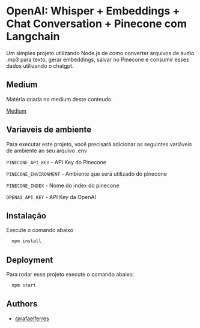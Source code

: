 # OpenAI: Whisper + Embeddings + Chat Conversation + Pinecone com Langchain

Um simples projeto utilizando Node.js de como converter arquivos de audio .mp3 para texto, gerar embeddings, salvar no Pinecone e consumir esses dados utilizando o chatgpt.

## Medium

Matéria criada no medium deste conteudo.

[Medium](https://medium.com/@rafael.ferres/node-js-openai-whisper-embeddings-chat-conversation-pinecone-com-langchain-067e70933606)

## Variaveis de ambiente

Para executar este projeto, você precisará adicionar as seguintes variáveis de ambiente ao seu arquivo .env

`PINECONE_API_KEY` - API Key do Pinecone

`PINECONE_ENVIRONMENT` - Ambiente que será utilizado do pinecone

`PINECONE_INDEX` - Nome do index do pinecone

`OPENAI_API_KEY` - API Key da OpenAI

## Instalação

Execute o comando abaixo

```bash
  npm install
```

## Deployment

Para rodar esse projeto execute o comando abaixo:

```bash
  npm start
```

## Authors

- [@rafaelferres](https://www.github.com/rafaelferres)
